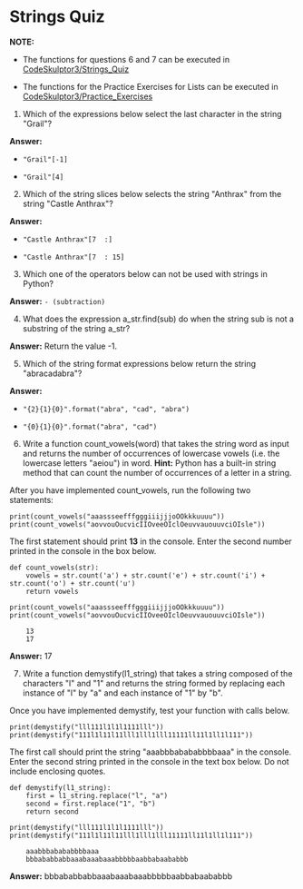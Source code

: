 # Strings Quiz

**NOTE:** 
- The functions for questions 6 and 7 can be executed in [CodeSkulptor3/Strings_Quiz](https://py3.codeskulptor.org/#user307_MYVcul3A4d_1.py/)

- The functions for the Practice Exercises for Lists can be executed in [CodeSkulptor3/Practice_Exercises](https://py3.codeskulptor.org/#user307_My0kRGcvLI_1.py/)

1. Which of the expressions below select the last character in the string "Grail"?

**Answer:**

- `"Grail"[-1]`

- `"Grail"[4]`

2. Which of the string slices below selects the string "Anthrax" from the string "Castle Anthrax"?

**Answer:**

- `"Castle Anthrax"[7  :]`

- `"Castle Anthrax"[7  : 15]`

3. Which one of the operators below can not be used with strings in Python?

**Answer:** `- (subtraction)`

4. What does the expression a_str.find(sub) do when the string sub is not a substring of the string a_str?

**Answer:** Return the value -1.

5. Which of the string format expressions below return the string "abracadabra"?

**Answer:**

- `"{2}{1}{0}".format("abra", "cad", "abra")`

- `"{0}{1}{0}".format("abra", "cad")`

6. Write a function count_vowels(word) that takes the string word as input and returns the number of occurrences of lowercase vowels (i.e. the lowercase letters "aeiou") in word. **Hint:** Python has a built-in string method that can count the number of occurrences of a letter in a string.

After you have implemented count_vowels, run the following two statements:

```{python}
print(count_vowels("aaassseefffgggiiijjjoOOkkkuuuu"))
print(count_vowels("aovvouOucvicIIOveeOIclOeuvvauouuvciOIsle"))
```

The first statement should print **13** in the console. Enter the second number printed in the console in the box below.

```{python}
def count_vowels(str):
    vowels = str.count('a') + str.count('e') + str.count('i') + str.count('o') + str.count('u')
    return vowels

print(count_vowels("aaassseefffgggiiijjjoOOkkkuuuu"))
print(count_vowels("aovvouOucvicIIOveeOIclOeuvvauouuvciOIsle"))
```

        13
        17

**Answer:** 17

7. Write a function demystify(l1_string) that takes a string composed of the characters "l" and "1" and returns the string formed by replacing each instance of "l" by "a" and each instance of "1" by "b".

Once you have implemented demystify, test your function with calls below.

```{python}
print(demystify("lll111l1l1l1111lll"))
print(demystify("111l1l11l11lll1lll1lll11111ll11l1ll1l111"))
```

The first call should print the string "aaabbbabababbbbaaa" in the console.  Enter the second string printed in the console in the text box below. Do not include enclosing quotes.

```{python}
def demystify(l1_string):
    first = l1_string.replace("l", "a")
    second = first.replace("1", "b")
    return second
    
print(demystify("lll111l1l1l1111lll"))
print(demystify("111l1l11l11lll1lll1lll11111ll11l1ll1l111"))
```

        aaabbbabababbbbaaa
        bbbababbabbaaabaaabaaabbbbbaabbabaababbb

**Answer:** bbbababbabbaaabaaabaaabbbbbaabbabaababbb